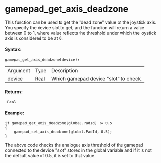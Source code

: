 # gamepad_get_axis_deadzone

This function can be used to get the "dead zone" value of the joystick
axis. You specify the device slot to get, and the function will return a
value between 0 to 1, where value reflects the threshold under which the
joystick axis is considered to be at 0.

#### Syntax:

``` gml
gamepad_get_axis_deadzone(device);
```

|          |                                                                         |                                       |
|----------|-------------------------------------------------------------------------|---------------------------------------|
| Argument | Type                                                                    | Description                           |
| device   |  [Real](../../../../../GameMaker_Language/GML_Overview/Data_Types)  | Which gamepad device "slot" to check. |

#### Returns:

``` gml
 Real
```

#### Example:

``` gml
if gamepad_get_axis_deadzone(global.PadId) != 0.5
{
    gamepad_set_axis_deadzone(global.PadId, 0.5);
}
```

The above code checks the analogue axis threshold of the gamepad
connected to the device "slot" stored in the global variable and if it
is not the default value of 0.5, it is set to that value.
